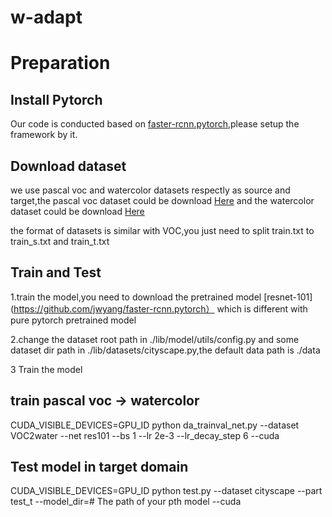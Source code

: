 # w-adapt




# Preparation
## Install Pytorch

 Our code is conducted based on [faster-rcnn.pytorch](https://github.com/jwyang/faster-rcnn.pytorch),please setup the framework by it.

## Download dataset

we use pascal voc and watercolor datasets respectly as source and target,the pascal voc dataset could be download [Here](http://host.robots.ox.ac.uk/pascal/VOC/)
and the watercolor dataset could be download [Here](https://naoto0804.github.io/cross_domain_detection/)

the format of datasets is similar with VOC,you just need to split train.txt to train_s.txt and train_t.txt


## Train and Test
1.train the model,you need to download the pretrained model [resnet-101](https://github.com/jwyang/faster-rcnn.pytorch） which is different with pure pytorch pretrained model

2.change the dataset root path in ./lib/model/utils/config.py and some dataset dir path in ./lib/datasets/cityscape.py,the default data path is ./data

3 Train the model

## train pascal voc -> watercolor
CUDA_VISIBLE_DEVICES=GPU_ID python da_trainval_net.py --dataset VOC2water --net res101 --bs 1 --lr 2e-3 --lr_decay_step 6 --cuda

## Test model in target domain 
CUDA_VISIBLE_DEVICES=GPU_ID python test.py --dataset cityscape --part test_t --model_dir=# The path of your pth model --cuda

